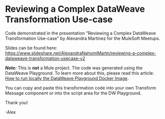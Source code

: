 # Reviewing a Complex DataWeave Transformation Use-case

Code demonstrated in the presentation "Reviewing a Complex DataWeave Transformation Use-case" by Alexandra Martinez for the MuleSoft Meetups.

Slides can be found here: https://www.slideshare.net/AlexandraNahomiMartn/reviewing-a-complex-dataweave-transformation-usecase-v2

***Note:*** This is **not** a Mule project. The code was generated using the DataWeave Playground. To learn more about this, please read this article: [How to run locally the DataWeave Playground Docker Image](https://www.prostdev.com/post/how-to-run-locally-the-dataweave-playground-docker-image).

You can copy and paste this transformation code into your own Transform Message component or into the script area for the DW Playground.

Thank you!

-Alex
